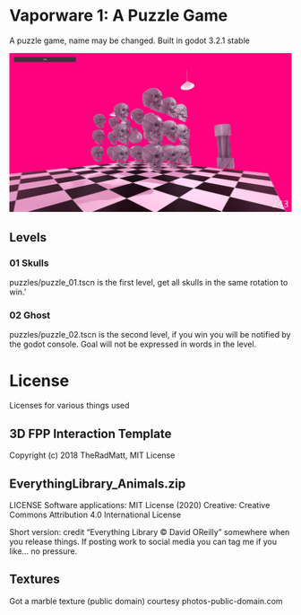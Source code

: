 # Vaporware 1: A Puzzle Game

A puzzle game, name may be changed. Built in godot 3.2.1 stable

![Gameplay Screenshot](./screenshot.png)

## Levels

### 01 Skulls

puzzles/puzzle_01.tscn is the first level, get all skulls in the same rotation to win.'

### 02 Ghost

puzzles/puzzle_02.tscn is the second level, if you win you will be notified by the godot console. Goal will not be expressed in words in the level.

# License

Licenses for various things used

## 3D FPP Interaction Template

Copyright (c) 2018 TheRadMatt, MIT License

## EverythingLibrary_Animals.zip

LICENSE
Software applications: MIT License (2020) 
Creative: Creative Commons Attribution 4.0 International License

Short version: credit “Everything Library © David OReilly” somewhere when you release things. If posting work to social media you can tag me if you like… no pressure.

## Textures

Got a marble texture (public domain) courtesy photos-public-domain.com
